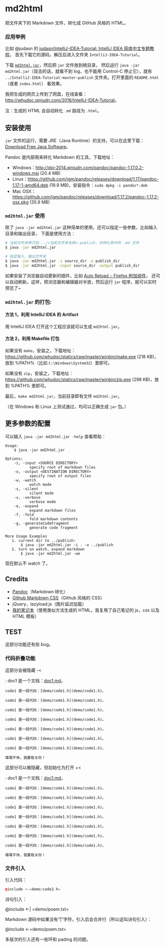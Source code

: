 # md2html

把文件夹下的 Markdown 文件，转化成 GitHub 风格的 HTML。

### 应用举例

比如 @judasn 的 [judasn/IntelliJ-IDEA-Tutorial: IntelliJ IDEA 简体中文专题教程](https://github.com/judasn/IntelliJ-IDEA-Tutorial)。
首先下载它的源码，解压后进入文件夹 `IntelliJ-IDEA-Tutorial`。

下载 [`md2html.jar`](https://github.com/district10/md2html/releases)，然后把 `jar` 文件放到根目录，
然后运行 `java -jar md2html.jar`（双击的话，就看不到 log，也不能用 Control-C 停止它），就有
`../IntelliJ-IDEA-Tutorial-master-publish` 文件夹。打开里面的 `README.html`（或者 `index.html`） 看效果。

我把生成的网页上传到了网盘，在线查看：<http://whudoc.qiniudn.com/2016/IntelliJ-IDEA-Tutorial>。

注：生成的 HTML 会自动转化 `.md` 路径为 `.html`。

## 安装使用

`jar` 文件的运行，需要 JRE（Java Runtime）的支持，可以在这里下载：[Download Free Java Software](https://java.com/en/download/)。

Pandoc 是内部用来转化 Markdown 的工具，下载地址：

-   Windows：<http://doi-2014.qiniudn.com/pandoc/pandoc-1.17.0.2-windows.msi> (20.4 MB)
-   Linux：<https://github.com/jgm/pandoc/releases/download/1.17/pandoc-1.17-1-amd64.deb> (19.9 MB)，安装指令：`sudo dpkg -i pandoc*.deb`
-   Mac OSX：<https://github.com/jgm/pandoc/releases/download/1.17.2/pandoc-1.17.2-osx.pkg> (35.9 MB)

### `md2html.jar` 使用

除了 `java -jar md2html.jar` 这种简单的使用，还可以指定一些参数，比如输入目录和输出目录，
下面是使用方法：

```bash
# 当前文件夹拷贝到 ../<当前文件夹名称>-publish，并转化其中的 .md 文件
$ java -jar md2html.jar

# 指定输入、输出文件夹
$ java -jar md2html.jar -i source_dir -o publish_dir
$ java -jar md2html.jar -input source_dir -output publish_dir
```

如果安装了浏览器自动更新的插件，比如 [Auto Reload :: Firefox 附加组件](https://addons.mozilla.org/zh-CN/firefox/addon/auto-reload/?src=api)，
还可以自动刷新。这样，把浏览器和编辑器对半放，然后运行 `jar` 程序，就可以实时预览了~

### `md2html.jar` 的打包:

#### 方法 1，利用 IntelliJ IDEA 的 Artifact

用 IntelliJ IDEA 打开这个工程应该就可以生成 `md2html.jar`。

#### 方法 2，利用 Makefile 打包

如果没有 `make`，安装之，下载地址：<https://github.com/whudoc/statics/raw/master/winbin/make.exe> (218 KB)，放到 %PATH%（比如 `C:\Windows\System32`）里即可。

如果没有 `zip`，安装之，下载地址：<https://github.com/whudoc/statics/raw/master/winbin/zip.exe> (298 KB)，放到 %PATH% 里即可。

最后，`make md2html.jar`，当前目录即有文件 `md2html.jar`。

（在 Windows 和 Linux 上测试通过，均可以正确生成 `jar` 包。）

## 更多参数的配置

可以输入 `java -jar md2html.jar -help` 查看帮助：

```
Usage:
    $ java -jar md2html.jar

Options:
    -i, -input <SOURCE DIRECTORY>
           specify root of markdown files
    -o, -output <DESTINATION DIRECTORY>
           specify root of output files
    -w, -watch
           watch mode
    -s, -silent
           silent mode
    -v, -verbose
           verbose mode
    -e, -expand
           expand markdown files
    -f, -fold
           fold markdown contents
    -g, -generateCodeFragment
           generate code fragment

More Usage Examples
   1. current dir to ../publish:
       $ java -jar md2html.jar -i . -o ../publish
   2. turn on watch, expand markdown
       $ java -jar md2html.jar -we
```

现在默认不 watch 了。

## Credits

-   [Pandoc](https://github.com/jgm/pandoc)（Markdown 转化）
-   [Github Markdown CSS](https://github.com/sindresorhus/github-markdown-css)（Github 风格的 CSS）
-   jQuery，lazyload.js（图片延迟加载）
-   [我的笔记本](http://tangzx.qiniudn.com/notes/)（使用类似方法生成的 HTML，我复用了自己笔记的 js，css 以及 HTML 模板）

## TEST

这部分功能还有些 bug。

### 代码折叠功能

这部分会被隐藏 -<

:   doc1 是一个文档：[doc1.md](demo/doc1.md)。

    code1 是一段代码：[demo/code1.h](demo/code1.h)。

    code1 是一段代码：[demo/code1.h](demo/code1.h)。

    code1 是一段代码：[demo/code1.h](demo/code1.h)。

    code1 是一段代码：[demo/code1.h](demo/code1.h)。

    code1 是一段代码：[demo/code1.h](demo/code1.h)。

    code1 是一段代码：[demo/code1.h](demo/code1.h)。

    code1 是一段代码：[demo/code1.h](demo/code1.h)。

    喋喋不休，我要取关你！

这部分可以被隐藏，但初始化为打开 +<

:   doc1 是一个文档：[doc1.md](demo/doc1.md)。

    code1 是一段代码：[demo/code1.h](demo/code1.h)。

    code1 是一段代码：[demo/code1.h](demo/code1.h)。

    code1 是一段代码：[demo/code1.h](demo/code1.h)。

    code1 是一段代码：[demo/code1.h](demo/code1.h)。

    code1 是一段代码：[demo/code1.h](demo/code1.h)。

    code1 是一段代码：[demo/code1.h](demo/code1.h)。

    code1 是一段代码：[demo/code1.h](demo/code1.h)。

    喋喋不休，我要取关你！

### 文件引入

引入代码：

```cpp
@include <-=demo/code2.h=
```

诗句引入：

@include <-|   =demo/poem.txt=

Markdown 源码中如果没有“|”字符，引入后会合并行（所以这叫诗句引入）：

@include <-=demo/poem.txt=

多层次的引入还有一些环和 pading 的问题。

